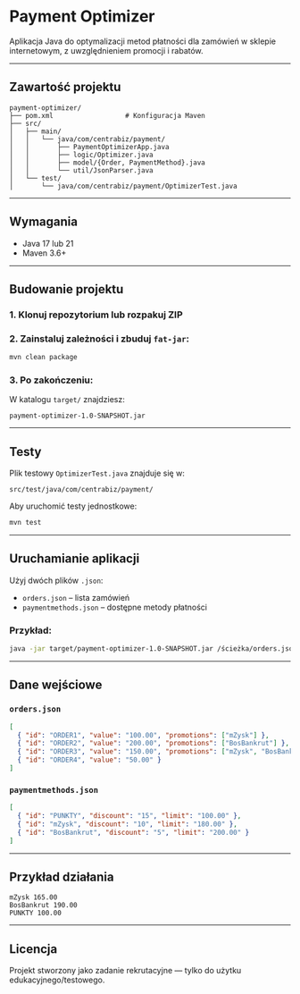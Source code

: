 # Payment Optimizer

Aplikacja Java do optymalizacji metod płatności dla zamówień w sklepie internetowym, z uwzględnieniem promocji i rabatów.

---

## Zawartość projektu

```
payment-optimizer/
├── pom.xml                  # Konfiguracja Maven
├── src/
│   ├── main/
│   │   └── java/com/centrabiz/payment/
│   │       ├── PaymentOptimizerApp.java
│   │       ├── logic/Optimizer.java
│   │       ├── model/{Order, PaymentMethod}.java
│   │       └── util/JsonParser.java
│   └── test/
│       └── java/com/centrabiz/payment/OptimizerTest.java
```

---

## Wymagania

- Java 17 lub 21
- Maven 3.6+

---

## Budowanie projektu

### 1. Klonuj repozytorium lub rozpakuj ZIP
### 2. Zainstaluj zależności i zbuduj `fat-jar`:
```bash
mvn clean package
```

### 3. Po zakończeniu:
W katalogu `target/` znajdziesz:
```
payment-optimizer-1.0-SNAPSHOT.jar
```

---

## Testy

Plik testowy `OptimizerTest.java` znajduje się w:
```
src/test/java/com/centrabiz/payment/
```

Aby uruchomić testy jednostkowe:
```bash
mvn test
```

---

##  Uruchamianie aplikacji

Użyj dwóch plików `.json`:  
- `orders.json` – lista zamówień  
- `paymentmethods.json` – dostępne metody płatności

### Przykład:
```bash
java -jar target/payment-optimizer-1.0-SNAPSHOT.jar /ścieżka/orders.json /ścieżka/paymentmethods.json
```

---

## Dane wejściowe

### `orders.json`
```json
[
  { "id": "ORDER1", "value": "100.00", "promotions": ["mZysk"] },
  { "id": "ORDER2", "value": "200.00", "promotions": ["BosBankrut"] },
  { "id": "ORDER3", "value": "150.00", "promotions": ["mZysk", "BosBankrut"] },
  { "id": "ORDER4", "value": "50.00" }
]
```

### `paymentmethods.json`
```json
[
  { "id": "PUNKTY", "discount": "15", "limit": "100.00" },
  { "id": "mZysk", "discount": "10", "limit": "180.00" },
  { "id": "BosBankrut", "discount": "5", "limit": "200.00" }
]
```

---

## Przykład działania

```
mZysk 165.00
BosBankrut 190.00
PUNKTY 100.00
```

---

## Licencja

Projekt stworzony jako zadanie rekrutacyjne — tylko do użytku edukacyjnego/testowego.
